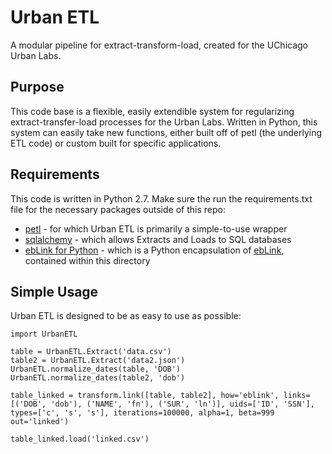 # Urban ETL
A modular pipeline for extract-transform-load, created for the UChicago Urban Labs.

## Purpose
This code base is a flexible, easily extendible system for regularizing extract-transfer-load processes for the Urban Labs. Written in Python, this system can easily take new functions, either built off of petl (the underlying ETL code) or custom built for specific applications. 

## Requirements
This code is written in Python 2.7. Make sure the run the requirements.txt file for the necessary packages outside of this repo: 
+ [petl](https://petl.readthedocs.io) - for which Urban ETL is primarily a simple-to-use wrapper
+ [sqlalchemy](https://readthedocs.org/projects/sqlalchemy/) - which allows Extracts and Loads to SQL databases
+ [ebLink for Python](https://github.com/aldengolab/graphical-record-linkage) - which is a Python encapsulation of [ebLink](https://github.com/resteorts/ebLink), contained within this directory

## Simple Usage
Urban ETL is designed to be as easy to use as possible: 

`import UrbanETL`

`table = UrbanETL.Extract('data.csv')`  
`table2 = UrbanETL.Extract('data2.json')`  
`UrbanETL.normalize_dates(table, 'DOB')`  
`UrbanETL.normalize_dates(table2, 'dob')`  

`table_linked = transform.link([table, table2], how='eblink', links=[('DOB', 'dob'), ('NAME', 'fn'), ('SUR', 'ln')], uids=['ID', 'SSN'], types=['c', 's', 's'], iterations=100000, alpha=1, beta=999 out='linked')`

`table_linked.load('linked.csv')`
